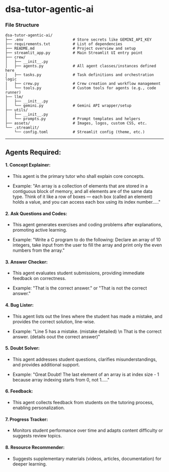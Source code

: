 # dsa-tutor-agentic-ai

### **File Structure**
```
dsa-tutor-agentic-ai/
├── .env                      # Store secrets like GEMINI_API_KEY
├── requirements.txt          # List of dependencies
├── README.md                 # Project overview and setup
├── streamlit_app.py          # Main Streamlit UI entry point
├── crew/
│   ├── __init__.py
│   ├── agents.py             # All agent classes/instances defined here
│   ├── tasks.py              # Task definitions and orchestration logic
│   ├── crew.py               # Crew creation and workflow management
│   └── tools.py              # Custom tools for agents (e.g., code runner)
├── llm/
│   ├── __init__.py
│   └── gemini.py             # Gemini API wrapper/setup
├── utils/
│   ├── __init__.py
│   └── prompts.py            # Prompt templates and helpers
├── assets/                   # Images, logos, custom CSS, etc.
└── .streamlit/
    └── config.toml           # Streamlit config (theme, etc.)
```


---


## **Agents Required:**


#### **1. Concept Explainer:**
* This agent is the primary tutor who shall explain core concepts.

* Example:
"An array is a collection of elements that are stored in a contiguous block of memory, and all elements are of the same data type.
Think of it like a row of boxes — each box (called an element) holds a value, and you can access each box using its index number....."


#### **2. Ask Questions and Codes:**
* This agent generates exercises and coding problems after explanations, promoting active learning.

* Example:
"Write a C program to do the following: Declare an array of 10 integers, take input from the user to fill the array and print only the even numbers from the array."


#### **3. Answer Checker:**
* This agent evaluates student submissions, providing immediate feedback on correctness.

* Example:
"That is the correct answer." or "That is not the correct answer."

#### **4. Bug Lister:**
* This agent lists out the lines where the student has made a mistake, and provides the correct solution, line-wise.

* Example:
"Line 5 has a mistake. (mistake detailed) \n That is the correct answer. (details oout the correct answer)"

#### **5. Doubt Solver:**
* This agent addresses student questions, clarifies misunderstandings, and provides additional support.

* Example:
"Great Doubt! The last element of an array is at index size - 1 because array indexing starts from 0, not 1....."


#### **6. Feedback:**
* This agent collects feedback from students on the tutoring process, enabling personalization.


#### **7. Progress Tracker:**
* Monitors student performance over time and adapts content difficulty or suggests review topics.

#### **8. Resource Recommender:**
* Suggests supplementary materials (videos, articles, documentation) for deeper learning.
